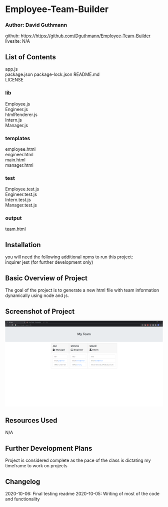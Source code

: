 # Employee-Team-Builder

### Author: David Guthmann

github: https://https://github.com/Dguthmann/Employee-Team-Builder  
livesite: N/A  


## List of Contents

app.js  
package.json
package-lock.json
README.md  
LICENSE   
### lib
Employee.js  
Engineer.js  
htmlRenderer.js  
Intern.js  
Manager.js  
### templates  
employee.html  
engineer.html  
main.html  
manager.html  
### test  
Employee.test.js  
Engineer.test.js  
Intern.test.js  
Manager.test.js  
### output  
team.html  


## Installation
you will need the following additional npms to run this project:  
inquirer
jest (for further development only)


## Basic Overview of Project

The goal of the project is to generate a new html file with team information dynamically using node and js.  


## Screenshot of Project

![Site Screenshot](screenshot.png)


## Resources Used

N/A


## Further Development Plans

Project is considered complete as the pace of the class is dictating my timeframe to work on projects


## Changelog

2020-10-06: Final testing readme
2020-10-05: Writing of most of the code and functionality
